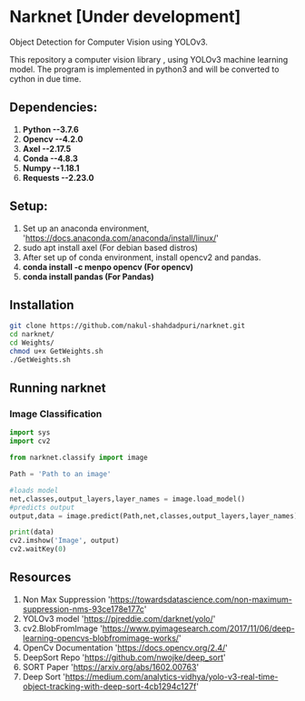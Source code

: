 # Narknet [Under development]
Object Detection for Computer Vision using YOLOv3.

This repository a computer vision library , using YOLOv3 machine learning model. The program is implemented in python3 and will be converted to cython in due time.

## Dependencies:
1. **Python --3.7.6**
2. **Opencv --4.2.0**
3. **Axel --2.17.5**
4. **Conda --4.8.3**
5. **Numpy --1.18.1**
6. **Requests --2.23.0**

## Setup:
1. Set up an anaconda environment, 'https://docs.anaconda.com/anaconda/install/linux/'
2. sudo apt install axel (For debian based distros)
3. After set up of conda environment, install opencv2 and pandas.
4. **conda install -c menpo opencv (For opencv)**
5. **conda install pandas (For Pandas)**

## Installation

```sh
git clone https://github.com/nakul-shahdadpuri/narknet.git
cd narknet/
cd Weights/
chmod u+x GetWeights.sh
./GetWeights.sh
```

## Running narknet

### Image Classification 
```py
import sys
import cv2

from narknet.classify import image

Path = 'Path to an image'

#loads model
net,classes,output_layers,layer_names = image.load_model()
#predicts output
output,data = image.predict(Path,net,classes,output_layers,layer_names)

print(data)
cv2.imshow('Image', output)
cv2.waitKey(0)
```

## Resources
1. Non Max Suppression 'https://towardsdatascience.com/non-maximum-suppression-nms-93ce178e177c'
2. YOLOv3 model 'https://pjreddie.com/darknet/yolo/'
3. cv2.BlobFromImage 'https://www.pyimagesearch.com/2017/11/06/deep-learning-opencvs-blobfromimage-works/'
4. OpenCv Documentation 'https://docs.opencv.org/2.4/'
5. DeepSort Repo 'https://github.com/nwojke/deep_sort' 
6. SORT Paper 'https://arxiv.org/abs/1602.00763'
7. Deep Sort 'https://medium.com/analytics-vidhya/yolo-v3-real-time-object-tracking-with-deep-sort-4cb1294c127f'
